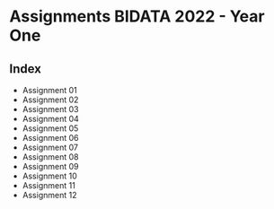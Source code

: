 # Assignments BIDATA 2022 - Year One

## Index
- Assignment 01
- Assignment 02
- Assignment 03
- Assignment 04
- Assignment 05
- Assignment 06
- Assignment 07
- Assignment 08
- Assignment 09
- Assignment 10
- Assignment 11
- Assignment 12
